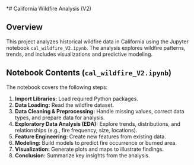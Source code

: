 *# California Wildfire Analysis (V2)
## Overview

This project analyzes historical wildfire data in California using the Jupyter notebook `cal_wildfire_V2.ipynb`. The analysis explores wildfire patterns, trends, and includes visualizations and predictive modeling.

## Notebook Contents (`cal_wildfire_V2.ipynb`)

The notebook covers the following steps:

1. **Import Libraries:** Load required Python packages.
2. **Data Loading:** Read the wildfire dataset.
3. **Data Cleaning & Preprocessing:** Handle missing values, correct data types, and prepare data for analysis.
4. **Exploratory Data Analysis (EDA):** Explore trends, distributions, and relationships (e.g., fire frequency, size, locations).
5. **Feature Engineering:** Create new features from existing data.
6. **Modeling:** Build models to predict fire occurrence or burned area.
7. **Visualization:** Generate plots and maps to illustrate findings.
8. **Conclusion:** Summarize key insights from the analysis.
